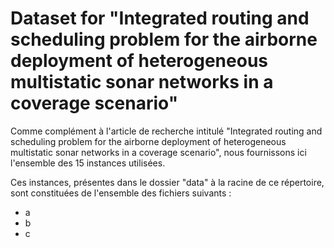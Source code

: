 # Dataset for "Integrated routing and scheduling problem for the airborne deployment of heterogeneous multistatic sonar networks in a coverage scenario"


Comme complément à l'article de recherche intitulé "Integrated routing and scheduling problem for the airborne deployment of heterogeneous multistatic sonar networks in a coverage scenario", nous fournissons ici l'ensemble des 15 instances utilisées. 

Ces instances, présentes dans le dossier "data" à la racine de ce répertoire, sont constituées de l'ensemble des fichiers suivants : 
- a
- b 
- c